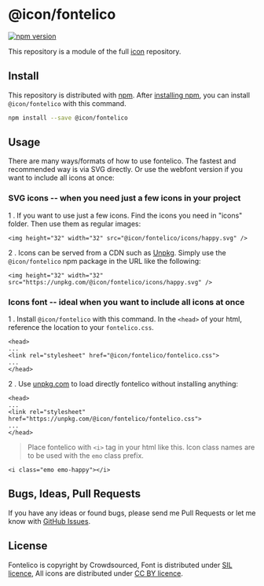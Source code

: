 # @icon/fontelico

[![npm version](https://img.shields.io/npm/v/@icon/fontelico.svg)](https://www.npmjs.org/package/@icon/fontelico)

This repository is a module of the full [icon][icon] repository.

## Install

This repository is distributed with [npm]. After [installing npm][install-npm], you can install `@icon/fontelico` with this command.

```bash
npm install --save @icon/fontelico
```

## Usage

There are many ways/formats of how to use fontelico. The fastest and recommended way is via SVG directly. Or use the webfont version if you want to include all icons at once:

### SVG icons -- when you need just a few icons in your project

1 . If you want to use just a few icons. Find the icons you need in "icons" folder. Then use them as regular images:

```
<img height="32" width="32" src="@icon/fontelico/icons/happy.svg" />
```

2 . Icons can be served from a CDN such as [Unpkg][Unpkg]. Simply use the `@icon/fontelico` npm package in the URL like the following:

```
<img height="32" width="32" src="https://unpkg.com/@icon/fontelico/icons/happy.svg" />
```

### Icons font -- ideal when you want to include all icons at once

1 . Install `@icon/fontelico` with this command. In the `<head>` of your html, reference the location to your `fontelico.css`.

```
<head>
...
<link rel="stylesheet" href="@icon/fontelico/fontelico.css">
...
</head>
```

2 . Use [unpkg.com][Unpkg] to load directly fontelico without installing anything:

```
<head>
...
<link rel="stylesheet" href="https://unpkg.com/@icon/fontelico/fontelico.css">
...
</head>
```

> Place fontelico with `<i>` tag in your html like this. Icon class names are to be used with the `emo` class prefix.

```
<i class="emo emo-happy"></i>
```


## Bugs, Ideas, Pull Requests

If you have any ideas or found bugs, please send me Pull Requests or let me know with [GitHub Issues][github issues].

## License

Fontelico is copyright by Crowdsourced, Font is distributed under [SIL licence](http://scripts.sil.org/cms/scripts/page.php?site_id=nrsi&id=OFL), All icons are distributed under [CC BY licence](http://creativecommons.org/licenses/by-sa/3.0/).

[icon]: https://github.com/thecreation/icons
[npm]: https://www.npmjs.com/
[install-npm]: https://docs.npmjs.com/getting-started/installing-node
[sass]: http://sass-lang.com/
[github issues]: https://github.com/thecreation/icons/issues
[Unpkg]: https://unpkg.com